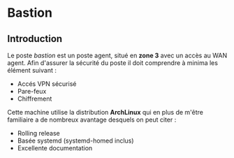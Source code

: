 # Bastion

## Introduction

Le poste *bastion* est un poste agent, situé en **zone 3** avec un accès au WAN agent.
Afin d'assurer la sécurité du poste il doit comprendre à minima les élément suivant :
* Accés VPN sécurisé
* Pare-feux
* Chiffrement

Cette machine utilise la distribution **ArchLinux** qui en plus de m'être familiaire a de nombreux
avantage desquels on peut citer :

* Rolling release
* Basée systemd (systemd-homed inclus)
* Excellente documentation
